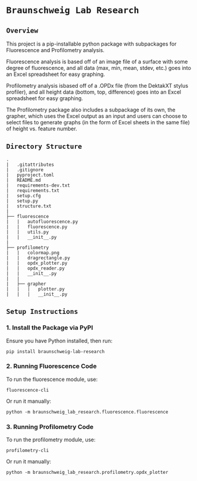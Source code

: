 # **`Braunschweig Lab Research`**

## **`Overview`**

This project is a pip-installable python package with subpackages for Fluorescence and Profilometry analysis.

Fluorescence analysis is based off of an image file of a surface with some degree of fluorescence, and all data (max, min, mean, stdev, etc.) goes into an Excel spreadsheet for easy graphing.

Profilometry analysis isbased off of a .OPDx file (from the DektakXT stylus profiler), and all height data (bottom, top, difference) goes into an Excel spreadsheet for easy graphing.

The Profilometry package also includes a subpackage of its own, the grapher, which uses the Excel output as an input and users can choose to select files to generate graphs (in the form of Excel sheets in the same file) of height vs. feature number.

## **`Directory Structure`**

```
.
|   .gitattributes
|   .gitignore
|   pyproject.toml
|   README.md
|   requirements-dev.txt
|   requirements.txt
|   setup.cfg
|   setup.py
|   structure.txt
|           
├── fluorescence
|   |   autofluorescence.py
|   |   fluorescence.py
|   |   utils.py
|   |   __init__.py
|           
├── profilometry
|   |   colormap.png
|   |   dragrectangle.py
|   |   opdx_plotter.py
|   |   opdx_reader.py
|   |   __init__.py
|   |   
|   ├── grapher
|   |   |   plotter.py
|   |   |   __init__.py                   
```

## **`Setup Instructions`**

### 1. Install the Package via PyPI

Ensure you have Python installed, then run:

    pip install braunschweig-lab-research

### 2. Running Fluorescence Code

To run the fluorescence module, use:

    fluorescence-cli

Or run it manually:

    python -m braunschweig_lab_research.fluorescence.fluorescence

### 3. Running Profilometry Code

To run the profilometry module, use:

    profilometry-cli

Or run it manually:

    python -m braunschweig_lab_research.profilometry.opdx_plotter